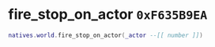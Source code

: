 # fire_stop_on_actor `0xF635B9EA`

```lua
natives.world.fire_stop_on_actor(_actor --[[ number ]])
```